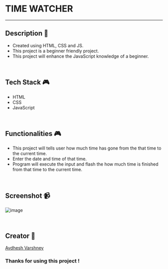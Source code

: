 # TIME WATCHER

---


## **Description 📃**

- Created using HTML, CSS and JS.
- This project is a beginner friendly project.
- This project will enhance the JavaScript knowledge of a beginner.


<br>

## **Tech Stack 🎮**
- HTML
- CSS
- JavaScript


<br>

## **Functionalities 🎮**

- This project will tells user how much time has gone from the that time to the current time.
- Enter the date and time of that time.
- Program will execute the input and flash the how much time is finished from that time to the current time.


<br>

## **Screenshot 📹**

![image](https://github.com/pranjay-poddar/Dev-Geeks/assets/114330097/19fd3a7a-7f54-4ac8-92de-91aa9de54498)


<br>

## **Creator 👦**

[Avdhesh Varshney](https://github.com/Avdhesh-Varshney)



### Thanks for using this project !

